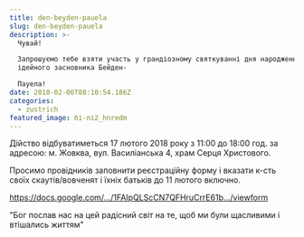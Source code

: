```yaml
---
title: den-beyden-pauela
slug: den-beyden-pauela
description: >-
  Чувай!

  Запрошуємо тебе взяти участь у грандіозному святкуванні дня народження нашого
  ідейного засновника Бейден-

  Пауела!
date: 2018-02-06T08:10:54.186Z
categories:
  - zustrich
featured_image: бі-пі2_hnredm
---
```

Дійство відбуватиметься 17 лютого 2018 року з 11:00 до 18:00 год. за адресою: м. Жовква, вул. Василіанська 4, храм Серця Христового.

Просимо провідників заповнити реєстраційну форму і вказати к-сть своїх скаутів/вовченят і їхніх батьків до 11 лютого включно.

https://docs.google.com/…/1FAIpQLScCN7QFHruCrrE61b…/viewform

"Бог послав нас на цей радісний світ на те, щоб ми були щасливими і втішались життям"

